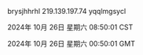 brysjhhrhl 219.139.197.74 yqqlmgsycl

2024年 10月 26日 星期六 08:50:01 CST

2024年 10月 26日 星期六 00:50:01 GMT
